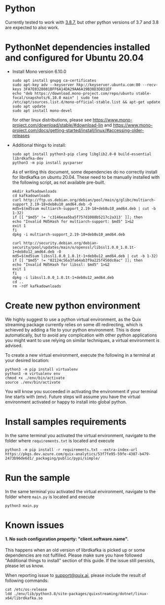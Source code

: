 

# Python
Currently tested to work with [3.8.7](https://www.python.org/downloads/release/python-387/), but other python versions of 3.7 and 3.8 are expected to also work.

# PythonNet dependencies installed and configured for Ubuntu 20.04
- Install Mono version 6.10.0
    ```
    sudo apt install gnupg ca-certificates
    sudo apt-key adv --keyserver hkp://keyserver.ubuntu.com:80 --recv-keys 3FA7E0328081BFF6A14DA29AA6A19B38D3D831EF
    echo "deb https://download.mono-project.com/repo/ubuntu stable-focal/snapshots/6.10.0 main" | sudo tee /etc/apt/sources.list.d/mono-official-stable.list && apt-get update
    sudo apt update
    sudo apt install mono-devel
    ```  
    for other linux distributions, please see https://www.mono-project.com/download/stable/#download-lin and https://www.mono-project.com/docs/getting-started/install/linux/#accessing-older-releases

- Additional things to install:
    ```
    sudo apt install python3-pip clang libglib2.0-0 build-essential librdkafka-dev
    python3 -m pip install pycparser
    ```
    As of writing this document, some dependencies do no correctly install for librdkafka on ubuntu 20.04. These need to be manually installed with the following script, as not available pre-built.
    ```
    mkdir kafkadownloads
    cd kafkadownloads
    curl http://ftp.us.debian.org/debian/pool/main/g/glibc/multiarch-support_2.19-18+deb8u10_amd64.deb -O
    md5=$(md5sum multiarch-support_2.19-18+deb8u10_amd64.deb | cut -b 1-32)
    if [[ "$md5" != 'c3146eaa5ba5f757d1088b5217c2a313' ]]; then
    echo "Invalid Md5Hash for multiarch-support: $md5" 1>&2
    exit 1
    fi
    dpkg -i multiarch-support_2.19-18+deb8u10_amd64.deb

    curl http://security.debian.org/debian-security/pool/updates/main/o/openssl/libssl1.0.0_1.0.1t-1+deb8u12_amd64.deb -O
    md5=$(md5sum libssl1.0.0_1.0.1t-1+deb8u12_amd64.deb | cut -b 1-32)
    if [[ "$md5" != "02124c56a3fa64ab3f9a225f450dc0ac" ]]; then
    echo "Invalid Md5Hash for libssl: $md5" 1>&2
    exit 1
    fi
    dpkg -i libssl1.0.0_1.0.1t-1+deb8u12_amd64.deb
    cd ..
    rm -rdf kafkadownloads
    ```


# Create new python environment
We highly suggest to use a python virtual environment, as the Quix streaming package currently relies on some dll redirecting, which is achieved by adding a file to your python environment. This is done automatically, but to avoid any complication with other python applications you might want to use relying on similar techniques, a virtual environment is advised.

To create a new virtual environment, execute the following in a terminal at your desired location:
```
python3 -m pip install virtualenv
python3 -m virtualenv env
chmod +x ./env/bin/activate
source ./env/bin/activate
```
You will know you succeeded in activating the environment if your terminal line starts with (env). Future steps will assume you have the virtual environment activated or happy to install into global python.

# Install samples requirements
In the same terminal you activated the virtual environment, navigate to the folder where `requirements.txt` is located and execute
```
python3 -m pip install -r requirements.txt --extra-index-url https://pkgs.dev.azure.com/quix-analytics/53f7fe95-59fe-4307-b479-2473b96de6d1/_packaging/public/pypi/simple/
```

# Run the sample 
In the same terminal you activated the virtual environment, navigate to the folder where `main.py` is located and execute
```
python3 main.py
```

# Known issues
#### 1. No such configuration property: "client.software.name".
This happens when an old version of librdkafka is picked up or some dependencies are not fulfilled. Please make sure you have followed "Additional things to install" section of this guide. If the issue still persists, please let us know.

When reporting issue to support@quix.ai, please include the result of following commands:
```
cat /etc/os-release
ldd ./env/lib/python3.8/site-packages/quixstreaming/dotnet/linux-x64/librdkafka.so
```

